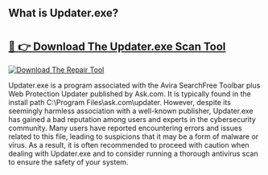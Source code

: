 ## What is Updater.exe? 

# <h2><a href="https://exedetect.com/download.php?Updater.exe">🔗 👉 Download The Updater.exe Scan Tool</a></h2>

[![Download The Repair Tool](https://exedetect.com/download-button.jpg)](https://exedetect.com/download.php?Updater.exe)

Updater.exe is a program associated with the Avira SearchFree Toolbar plus Web Protection Updater published by Ask.com. It is typically found in the install path C:\Program Files\ask.com\updater. However, despite its seemingly harmless association with a well-known publisher, Updater.exe has gained a bad reputation among users and experts in the cybersecurity community. Many users have reported encountering errors and issues related to this file, leading to suspicions that it may be a form of malware or virus. As a result, it is often recommended to proceed with caution when dealing with Updater.exe and to consider running a thorough antivirus scan to ensure the safety of your system.